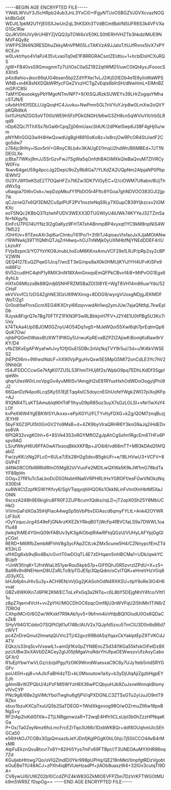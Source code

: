 -----BEGIN AGE ENCRYPTED FILE-----
YWdlLWVuY3J5cHRpb24ub3JnL3YxCi0+IFgyNTUxOSBGZVJGVXcvazNOQkhBbGdX
WDJtL1pkM2U1YjE0SXJwUnZqL3hKSXh3TVdBCmtBaVNSUFR6S3k4VFVXaG1Gc1Rw
QzJKV0hUVy9rUHBYZjVQQ2pTOW4xVE0KLS0tIERHVHZTb3hkdzlMUE9NMVF4Qy8z
VWFPS3N4N3RESDhuZkkyMnVPM05LcTAKVzA9JJaIoT/tUJfRvnx5lvX7xPY6CEJn
w0Lvktrhyo4VIaPJ435vLvaoTq0eE1F8RRGRACsotZEldtiu+1+hcblDsHCXuRQS
/gW+FB40vsS9GmxgnmTz7U/tOsC0aSZ1922qtWMD1/uwCGtQt4yxJFooocSXXht5
p4zdlahio+jkoc66qUG4bsen5bji2ZdYPXe/1vLJ2iKj02IEDb4e1E6yiIoWaWPS
WNB+m4K8sNXDQbWRfycFGeZVxzHCTgZvEqls6bIhSH/dNwHmL+ElMnBZmGP/C8Si
TaMYIDeuookgyPbYMgoNTm/NP7+9/XtSQJRzkSUWEYx39LHrZogqoYMhacSTJN/E
cAvbH/HOfSDLLUgQoqHC4Juvku+NwPmn5GLTnVYuYJrp8w0LmXw2oQVYpKQRdtkA
lixt1UHzNZGG5oVT00lzWE9h5FzPDkGNGH/b6wG3ZH8cn5qWVluYIt/Irb5LRqd9
nDp6ZQc7IThXSx7bGai6rCpqZjj06mUaxcStA/K/2dPKel5iep6J38F4gHj0u/wm
pNYMIrGGQ3wIH4HwQxwdUgBgH8810oKo8z+Is8rcjOwRPcOR4StJiwtF2Cgo5dw7
z784jc9Hhy+lSov5nV+GRnyC9Lb4v3KAUgED1mqU2hdWn/B6MBEd+7JT1NDEGLXe
jcBta77WKvj9mJJ5SrGzvFwJ7SgWa5qOnfdhBAOiMXkQIeBaQvuM7ZIVRCyW0Fru
1kwv64geU59g4pccJg2DepU9oZyRb8Ga7/YLKdZA2UQpNm2AIpjaNP0PbpIEWhf2
0U3YJWf0eKSzE2T7OQaHFZx7t6Zw3DK7VlGyEC+l2/ciOWM7U6abn/8UjThdWx5g
u6aqpa70t6vOxk+/wpDzpMkufY1PbDO5r4Fftc8YGoa7ghNDVOO383OJI2jjp7ik
qCJzrieQ7x6Qf3DMZCuSplPUF2PV1nxzteNqS9Ly7XGupCB39Yljkzcsv2iGMKXc
eoT5NQc2KBbQ3TtzIwhFUDV3WEXX3DTUGWlyU4iUWk74KYYeJ32TZmSaN+NXgyfq
EinFcU7PG14UYNz3I2g0aKyz9FHTATshABnmpBP4xyxqt1YC9kM8npNiS4W7M522
/GhHUv+9TEeoAXr3qi6urClmkuT61Po/1+2t9iTJ4qioauVlsfaoJxXJjaMOtANw
r19WNwkj39T11QMhQTJqZrHAwq+hOJ7nNMjk0yUXNHbfNjYNEdDDEF4rIULkznAY
FVjs8zpm3/YO7YsYKO9JnubLhxEoM6KKnxAmuVCF29e1LRJP/pRp2sy2cBPV2WlN
QEQ4127EuQZPqeG1Jcq7/wcET3eG/nps8aX0k0HMUjKYiJlYH4UFvKiSFe9m86FU
6V52cudIHC4qhP1yRMX3niN18XAmGnxqsEmQFPkCBvvf4i8+MtPvOG1Egs64yhLb
HXfxG6MIzzsBk88Qirdj6SNHFRZMSBaZOI3I8YE+WgT8VH14m86usrYdo/52CHsF
ekVVxvfCLfzDS4ZghNE3DzU69WXirog+8DDG9/wyrgVUosgNDjgJEKMDFWoT/Zg1
Gr0odrbeFtvsGcmXEG4IKXOryi66zqvvwdAh1wq2ymJUe/7ajaQNtfqL7kwEplDb
RJysk8FigrQ7e7Bg70FTFZ1FKN3P3wRLBbkjnH7FV+J2Y4E1U0tPBg5U3Kx7iUxy
k74TkAa4Up0BJOM0GZnyU4O54Dq1vgS+MJeWQoi55Xwi6qh7prEqtmQp6QoK7Ow/
njhbPQGm0WskxBUXWTIPl8Gy5UrwuKpREvaBZPZIZAjiwKiBomjKoRaw9rVKY/D4
vfbZSKxEgAFWyafwhJvy1OfjIGuElSDBc2nVq1kqTVY9r5u//3d+u1Ki6kVWSES2
jhEPtDI6m+9WwsINdcF+hX90VpPguHvQxw5ESMpG5Ml72onCdLE3Yc7hV20NhbQt
tS4JFDDCCcwGe7kfgK07ZU5L53FhmTHUj6f2s/WpbG9pq7EDhLKdDf3SgpIqieWn
qhqrU/esW0rLnxVpgGv4yuM6tSv1AmgjH2sE81RYuxHxhOdWDol3ogyljPhii9J2
66QanDzN4po6LcqSKy551EjETqq4sIC5doycnEGhUofeYWgk2WO7piXojlKFp+AJ
R1QNR4TLsKT5AmublqtKHTdF1IhyuD9pR85oz3uyX7sGzLOLSI+vNrl1wXsY4LOf
kvPeXI6W4YgEBKWSYUkxxo+ePpXGYU/FLTYvItyFDXG+kZg/QOM7znqBuzj/EYH9
5byFX0Z3PUI5t0GnGV2Yo9MsB+d+4ZK9byVIraQRHR6Y3knG9aJq2iHdEDvso8VA
6PIQR32vvgKOhh+6+8SVk43S3vRGYMftOZgJpAhCgSsfm1RgcEm6THFx6Pspv9AG
LS/ufWkyH6U6FFA0wA11xsoqBkkXKFBp+J/Oib9/vd68mTT+MR3kDAd2fAfQablZ
Fw/zyKK/zNg2FLc0+6ULe7/Ek28H2g5dsvB5gbUFr+e/18LHVwU3+VCFV+8GVP4T
d4Nk08COfbl6RRdlRInO5MgB2sVVuoFe2MDlLwQXWa5K9kJW1mG78bdTaYF89pHn
GOq+27fR1uTc5aLboDcD5GNxbHlNa6VRPHRLtHxYGROFf/esFGwVNOkzNqX30Et4
xu8W4CtZzpfKGWYKfvy6/SgVTqqyojtiiHQO6s1OkkNLinFvhnlXnHbtM5XaJONN
6scxzA248h9E6kigIru8FR0F2ZlJP8cum1Qdks/rqLD+jT2opX0Sh25Y8MbUCHkO
ViVmGaFdXOa35iHjPiacA4wgSp5bVbPbvDGAscd6qmyFYLtL+Ank42OYWRLtF3oX
rOyYzqucJcg4S49eFjGNArzKKEZkYRkqB0TjWcFp4fBVCfaLS9a7DWWL1oaf1u48
jlwkq1hME4Y0mQ09rFABUv3yK3gAlObqtRAwRFtqQGzU/VUHyLAFYpjGgGIyCGxl
RERD+M6RfbZembMFhhV8g3ycFApZCtLvkZMx5cune5H4/CZNnypcfEmZTdK53rLG
ufHtDg6xb9vjBo4Bs/cGvrtT0wDOqTL4E7zDHqam5nhlBCMa1+UDk/qwkYCBUpfr
+UnW3f/rqK+TJfntWiaLlt51yerRou5kpb57p+GiFflQhJ0R5zvrzIZPdU+X+z5+
Ba9Rv9n8NEHemD8UZxRLTo9/pTDJE5p3QpQdm/oCvITQK+eHneVHzVGq8J03yXCL
bHJb6j4nJHlvSu3y+ACH9EN/nVjGg2jKASohOdN4RXKSU+tlpY8oRe3lO4H6vvat
GBZv6WKIKn7J6PIK2KM/ECToLxPxGq3a2NTq+c6L8bY5DEjgNhIY4fco/Vltt11u
z8pZ7qem4VcH+vvZpYH//MGCDhOC6zqcOmf8jU3nWVFqU2i5hIMn1TiN6rZ7DROd
CXhpiMCr0/6OZw/WKxkf7R9kAb1yv5+9bfnm4i/nYdpBQl1GIudU0Os6QDaCxZk8
SHyV94G1CddoO7SQPtOj61uf74BclAUV2x7QJpfd5zxu5TmCIU3D0n8sB6d7cWVT
pc4ZnDreQmul2ImwlqQUVic2Tj/42gvz99BdASqYqaxCkYaklptEpZ9TVKCdJATV
EQkz/s33rqScvIVxawlL1+am0jl1Ks0pZYN8EncZ5d34l1KGa55kfxkOiFeIDz8X
pzUUBw3lxXAVbDZACey2gIJ05jtMgaVruRdxYHJfpaOEWwszvUfzAxyCaboQFXr0
R1uEpYbwYwVLGz/cb/plPgy/fzOlK9WnrdWuesxaC9C6y7UJy1teb5nIdSRYGGFv
poU45H+pj8+nAJIcFaBHi4zTD+kL0Msoutow1aXy+b3yDjUlqAjiZgzbHgpEYEJh
gAImiBvWZPQbU/4zPzFMI5WYzH8X36wPCQbyuHJb9ZuJxneWnnqkBlsmyvlVvCYP
PNc9g8/6Be2gVIMcYbolTwghu6gfjPV/qPXDGNLC3ZTSsGTu2yIJuJO9ntT9RZkn
sbuv1bzuKXCpTxuUQ5b2SaTDEGD+1WidXkgxvog98O/wOZrmuZll6w18pxBNgS+y
RF2rAp2lxKdISfXik+ZTjLNRgpnwzaR+T2wqE4Hfh1iCLsUpl3b0hZzzHPNqaKGa
P+Ox/Ta0ZeyNmz6foLmcFrcEZrTqo3U66c1DxbWKBQr+ddf8OUqhmUlcSEhGCa50
e56tHAOJ7CGBx3GjpQmsazbJeYJDnfjKgIPGgK0hLGhjc7j50iiCCO4AvB4rMxMR
AIpFuEkznQvuBtxvr7x8Y+82lHi5Yys7mFv69FTBpr//T3UNEOAuMYXHR96nq7Zd
KGuljebHhtwg7Qo/oVlQZIndID0Ykr998pUPHq/QE219nMkt/llmpfgtRDzVgobt
eOuEBeTfU48ACJ+zPXh4iqBfVIJeHzadPf+jIAOb8uaszW4+32IGv3cutqTI9DA+
CV6ywU/6/UWZ02b10CcdZPiZ4kW83GZkMIOEVFPZbn7DzVrKFTWGOtMUk9m5WR9Z
f0spOg==
-----END AGE ENCRYPTED FILE-----
